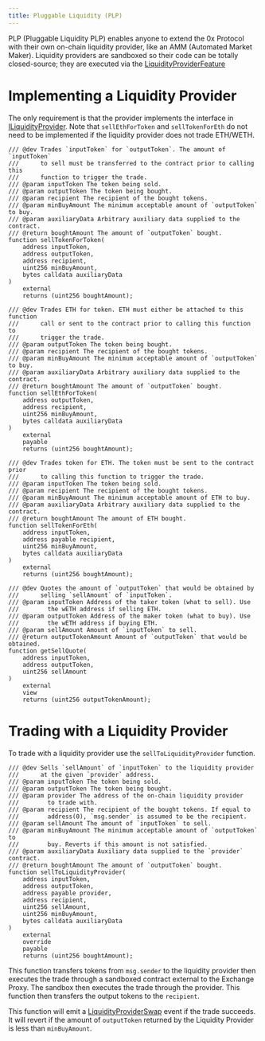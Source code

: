 ```yaml
---
title: Pluggable Liquidity (PLP)
---
```


PLP (Pluggable Liquidity PLP) enables anyone to extend the 0x Protocol
with their own on-chain liquidity provider, like an AMM (Automated
Market Maker). Liquidity providers are sandboxed so their code can be
totally closed-source; they are executed via the
[LiquidityProviderFeature](../architecture/features.html)

# Implementing a Liquidity Provider

The only requirement is that the provider implements the interface in
[ILiquidityProvider](https://github.com/0xProject/protocol/blob/development/contracts/zero-ex/contracts/src/vendor/ILiquidityProvider.sol).
Note that `sellEthForToken` and `sellTokenForEth` do not need to be
implemented if the liquidity provider does not trade ETH/WETH.

``` {.solidity}
/// @dev Trades `inputToken` for `outputToken`. The amount of `inputToken`
///      to sell must be transferred to the contract prior to calling this
///      function to trigger the trade.
/// @param inputToken The token being sold.
/// @param outputToken The token being bought.
/// @param recipient The recipient of the bought tokens.
/// @param minBuyAmount The minimum acceptable amount of `outputToken` to buy.
/// @param auxiliaryData Arbitrary auxiliary data supplied to the contract.
/// @return boughtAmount The amount of `outputToken` bought.
function sellTokenForToken(
    address inputToken,
    address outputToken,
    address recipient,
    uint256 minBuyAmount,
    bytes calldata auxiliaryData
)
    external
    returns (uint256 boughtAmount);

/// @dev Trades ETH for token. ETH must either be attached to this function
///      call or sent to the contract prior to calling this function to
///      trigger the trade.
/// @param outputToken The token being bought.
/// @param recipient The recipient of the bought tokens.
/// @param minBuyAmount The minimum acceptable amount of `outputToken` to buy.
/// @param auxiliaryData Arbitrary auxiliary data supplied to the contract.
/// @return boughtAmount The amount of `outputToken` bought.
function sellEthForToken(
    address outputToken,
    address recipient,
    uint256 minBuyAmount,
    bytes calldata auxiliaryData
)
    external
    payable
    returns (uint256 boughtAmount);

/// @dev Trades token for ETH. The token must be sent to the contract prior
///      to calling this function to trigger the trade.
/// @param inputToken The token being sold.
/// @param recipient The recipient of the bought tokens.
/// @param minBuyAmount The minimum acceptable amount of ETH to buy.
/// @param auxiliaryData Arbitrary auxiliary data supplied to the contract.
/// @return boughtAmount The amount of ETH bought.
function sellTokenForEth(
    address inputToken,
    address payable recipient,
    uint256 minBuyAmount,
    bytes calldata auxiliaryData
)
    external
    returns (uint256 boughtAmount);

/// @dev Quotes the amount of `outputToken` that would be obtained by
///      selling `sellAmount` of `inputToken`.
/// @param inputToken Address of the taker token (what to sell). Use
///        the wETH address if selling ETH.
/// @param outputToken Address of the maker token (what to buy). Use
///        the wETH address if buying ETH.
/// @param sellAmount Amount of `inputToken` to sell.
/// @return outputTokenAmount Amount of `outputToken` that would be obtained.
function getSellQuote(
    address inputToken,
    address outputToken,
    uint256 sellAmount
)
    external
    view
    returns (uint256 outputTokenAmount);
```

# Trading with a Liquidity Provider

To trade with a liquidity provider use the `sellToLiquidityProvider`
function.

``` {.solidity}
/// @dev Sells `sellAmount` of `inputToken` to the liquidity provider
///      at the given `provider` address.
/// @param inputToken The token being sold.
/// @param outputToken The token being bought.
/// @param provider The address of the on-chain liquidity provider
///        to trade with.
/// @param recipient The recipient of the bought tokens. If equal to
///        address(0), `msg.sender` is assumed to be the recipient.
/// @param sellAmount The amount of `inputToken` to sell.
/// @param minBuyAmount The minimum acceptable amount of `outputToken` to
///        buy. Reverts if this amount is not satisfied.
/// @param auxiliaryData Auxiliary data supplied to the `provider` contract.
/// @return boughtAmount The amount of `outputToken` bought.
function sellToLiquidityProvider(
    address inputToken,
    address outputToken,
    address payable provider,
    address recipient,
    uint256 sellAmount,
    uint256 minBuyAmount,
    bytes calldata auxiliaryData
)
    external
    override
    payable
    returns (uint256 boughtAmount);
```

This function transfers tokens from `msg.sender` to the liquidity
provider then executes the trade through a sandboxed contract external
to the Exchange Proxy. The sandbox then executes the trade through the
provider. This function then transfers the output tokens to the
`recipient`.

This function will emit a
[LiquidityProviderSwap](../basics/events.html#liquidityproviderswap)
event if the trade succeeds. It will revert if the amount of
`outputToken` returned by the Liquidity Provider is less than
`minBuyAmount`.
